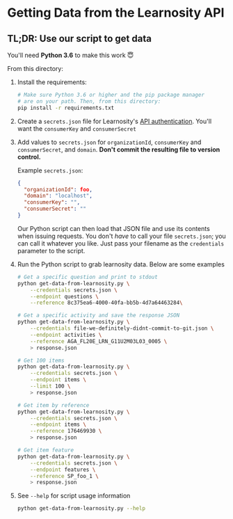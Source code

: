 # Getting Data from the Learnosity API

## TL;DR: Use our script to get data

You'll need **Python 3.6** to make this work 😇

From this directory:

1.  Install the requirements:

    ```bash
    # Make sure Python 3.6 or higher and the pip package manager
    # are on your path. Then, from this directory:
    pip install -r requirements.txt
    ```

1.  Create a `secrets.json` file for Learnosity's [API authentication][1]. You'll want the `consumerKey` and `consumerSecret`
1.  Add values to `secrets.json` for `organizationId`, `consumerKey` and `consumerSecret`, and `domain`. **Don't commit the resulting file to version control.**

    Example `secrets.json`:

    ```json
    {
      "organizationId": foo,
      "domain": "localhost",
      "consumerKey": "",
      "consumerSecret": ""
    }
    ```

    Our Python script can then load that JSON file and use its contents when issuing requests. You don't _have_ to call your file `secrets.json`; you can call it whatever you like. Just pass your filename as the `credentials` parameter to the script.

1.  Run the Python script to grab learnosity data. Below are some examples

    ```bash
    # Get a specific question and print to stdout
    python get-data-from-learnosity.py \
        --credentials secrets.json \
        --endpoint questions \
        --reference 8c375ea6-4000-40fa-bb5b-4d7a64463284\

    # Get a specific activity and save the response JSON
    python get-data-from-learnosity.py \
        --credentials file-we-definitely-didnt-commit-to-git.json \
        --endpoint activities \
        --reference AGA_FL20E_LRN_G11U2M03L03_0005 \
        > response.json

    # Get 100 items
    python get-data-from-learnosity.py \
        --credentials secrets.json \
        --endpoint items \
        --limit 100 \
        > response.json

    # Get item by reference
    python get-data-from-learnosity.py \
        --credentials secrets.json \
        --endpoint items \
        --reference 176469930 \
        > response.json

    # Get item feature
    python get-data-from-learnosity.py \
        --credentials secrets.json \
        --endpoint features \
        --reference SP_foo_1 \
        > response.json


    ```



1.  See `--help` for script usage information

    ```bash
    python get-data-from-learnosity.py --help
    ```

[1]: https://docs.learnosity.com/assessment/questions/security
